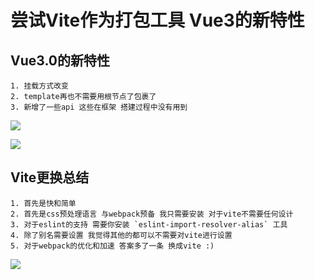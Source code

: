 # 尝试Vite作为打包工具 Vue3的新特性

## Vue3.0的新特性

	1. 挂载方式改变
    2. template再也不需要用根节点了包裹了
    3. 新增了一些api 这些在框架 搭建过程中没有用到


   ![](https://p9-juejin.byteimg.com/tos-cn-i-k3u1fbpfcp/0a2a49b4bf5f4158b53b6d5a4261276e~tplv-k3u1fbpfcp-watermark.image)

   ![](https://p3-juejin.byteimg.com/tos-cn-i-k3u1fbpfcp/88ba04373ce54e7db32d2fc758b79c34~tplv-k3u1fbpfcp-watermark.image)

## Vite更换总结
	1. 首先是快和简单
    2. 首先是css预处理语言 与webpack预备 我只需要安装 对于vite不需要任何设计
    3. 对于eslint的支持 需要你安装 `eslint-import-resolver-alias` 工具
    4. 除了别名需要设置 我觉得其他的都可以不需要对vite进行设置
    5. 对于webpack的优化和加速 答案多了一条 换成vite :)
![](https://p3-juejin.byteimg.com/tos-cn-i-k3u1fbpfcp/defe7efdabe3421eb34c724f63b98a60~tplv-k3u1fbpfcp-watermark.image)

